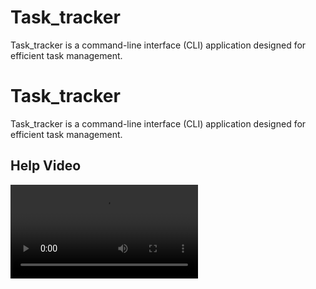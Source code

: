 # Task_tracker
Task_tracker is a command-line interface (CLI) application designed for efficient task management.

# Task_tracker
Task_tracker is a command-line interface (CLI) application designed for efficient task management.

## Help Video
![Help Video](./src/help.mov)
